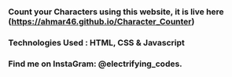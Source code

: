 ### Count your Characters using this website, it is live here (https://ahmar46.github.io/Character_Counter)

### Technologies Used : HTML, CSS & Javascript

### Find me on InstaGram: @electrifying_codes.

[instagram]: https://www.instagram.com/electrifying_codes
